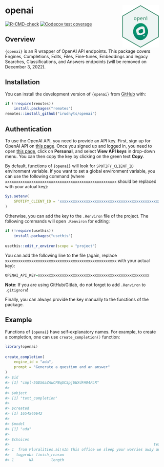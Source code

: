 
<!-- README.md is generated from README.Rmd. Please edit that file -->

# openai <img src="man/figures/logo.png" align="right" width="120" />

<!-- badges: start -->

[![R-CMD-check](https://github.com/irudnyts/openai/workflows/R-CMD-check/badge.svg)](https://github.com/irudnyts/openai/actions)
[![Codecov test
coverage](https://codecov.io/gh/irudnyts/openai/branch/main/graph/badge.svg)](https://app.codecov.io/gh/irudnyts/openai?branch=main)
<!-- badges: end -->

## Overview

`{openai}` is an R wrapper of OpenAI API endpoints. This package covers
Engines, Completions, Edits, Files, Fine-tunes, Embeddings and legacy
Searches, Classifications, and Answers endpoints (will be removed on
December 3, 2022).

## Installation

You can install the development version of `{openai}` from
[GitHub](https://github.com/) with:

``` r
if (!require(remotes))
    install.packages("remotes")
remotes::install_github("irudnyts/openai")
```

## Authentication

To use the OpenAI API, you need to provide an API key. First, sign up
for OpenAI API on [this page](https://openai.com/api/). Once you signed
up and logged in, you need to open [this page](https://beta.openai.com),
click on **Personal**, and select **View API keys** in drop-down menu.
You can then copy the key by clicking on the green text **Copy**.

By default, functions of `{openai}` will look for `SPOTIFY_CLIENT_ID`
environment variable. If you want to set a global environment variable,
you can use the following command (where
`xxxxxxxxxxxxxxxxxxxxxxxxxxxxxxxxxxxxxxxxxxxxxxxxxxx` should be replaced
with your actual key):

``` r
Sys.setenv(
    SPOTIFY_CLIENT_ID = 'xxxxxxxxxxxxxxxxxxxxxxxxxxxxxxxxxxxxxxxxxxxxxxxxxxx'
)
```

Otherwise, you can add the key to the `.Renviron` file of the project.
The following commands will open `.Renviron` for editing:

``` r
if (!require(usethis))
    install.packages("usethis")

usethis::edit_r_environ(scope = "project")
```

You can add the following line to the file (again, replace
`xxxxxxxxxxxxxxxxxxxxxxxxxxxxxxxxxxxxxxxxxxxxxxxxxxx` with your actual
key):

``` r
OPENAI_API_KEY=xxxxxxxxxxxxxxxxxxxxxxxxxxxxxxxxxxxxxxxxxxxxxxxxxxx
```

**Note:** If you are using GitHub/Gitlab, do not forget to add
`.Renviron` to `.gitignore`!

Finally, you can always provide the key manually to the functions of the
package.

## Example

Functions of `{openai}` have self-explanatory names. For example, to
create a completion, one can use `create_completion()` function:

``` r
library(openai)

create_completion(
    engine_id = "ada",
    prompt = "Generate a question and an answer"
)
#> $id
#> [1] "cmpl-5GDS6aZAwCPBqUCSpjUWXdFH04FLR"
#> 
#> $object
#> [1] "text_completion"
#> 
#> $created
#> [1] 1654546642
#> 
#> $model
#> [1] "ada"
#> 
#> $choices
#>                                                                  text index
#> 1  from Pluralities.ai\nIn this office we sleep your worries away and     0
#>   logprobs finish_reason
#> 1       NA        length
```
